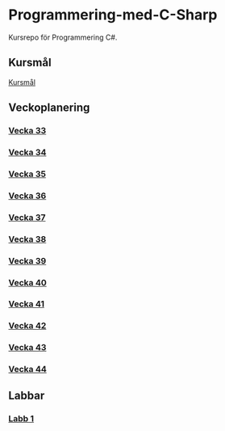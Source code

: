 # Programmering-med-C-Sharp
Kursrepo för Programmering C#.

## Kursmål
[Kursmål](./assets/Kursmål.md)

## Veckoplanering
### [Vecka 33](./assets/V33.md)
### [Vecka 34](./assets/V34.md)
### [Vecka 35](./assets/V35.md)
### [Vecka 36](./assets/V36.md)
### [Vecka 37](./assets/V37.md)
### [Vecka 38](./assets/V38.md)
### [Vecka 39](./assets/V39.md)
### [Vecka 40](./assets/V40.md)
### [Vecka 41](./assets/V41.md)
### [Vecka 42](./assets/V42.md)
### [Vecka 43](./assets/V43.md)
### [Vecka 44](./assets/V44.md)

## Labbar
### [Labb 1](./assets/Labb%201.md)